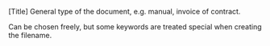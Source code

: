 [Title]
  General type of the document, e.g. manual, invoice of contract.

  Can be chosen freely, but some keywords are treated special when creating
  the filename.
